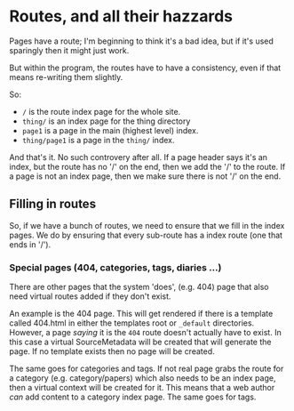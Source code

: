 # Routes, and all their hazzards

Pages have a route; I'm beginning to think it's a bad idea, but if it's used
sparingly then it might just work.

But within the program, the routes have to have a consistency, even if that
means re-writing them slightly.

So:

 - `/` is the route index page for the whole site.
 - `thing/` is an index page for the thing directory
 - `page1` is a page in the main (highest level) index.
 - `thing/page1` is a page in the `thing/` index.

And that's it.  No such controvery after all.  If a page header says it's an
index, but the route has no '/' on the end, then we add the '/' to the route.
If a page is not an index page, then we make sure there is not '/' on the end.

## Filling in routes

So, if we have a bunch of routes, we need to ensure that we fill in the index
pages.  We do by ensuring that every sub-route has a index route (one that ends
in '/').

### Special pages (404, categories, tags, diaries ...)

There are other pages that the system 'does', (e.g. 404) page that also need
virtual routes added if they don't exist.

An example is the 404 page.  This will get rendered if there is a template
called 404.html in either the templates root or `_default` directories.
However, a page *saying* it is the `404` route doesn't actually have to exist.
In this case a virtual SourceMetadata will be created that will generate the
page.  If no template exists then no page will be created.

The same goes for categories and tags.  If not real page grabs the route for
a category (e.g. category/papers) which also needs to be an index page, then
a virtual context will be created for it.  This means that a web author *can*
add content to a category index page.  The same goes for tags.
